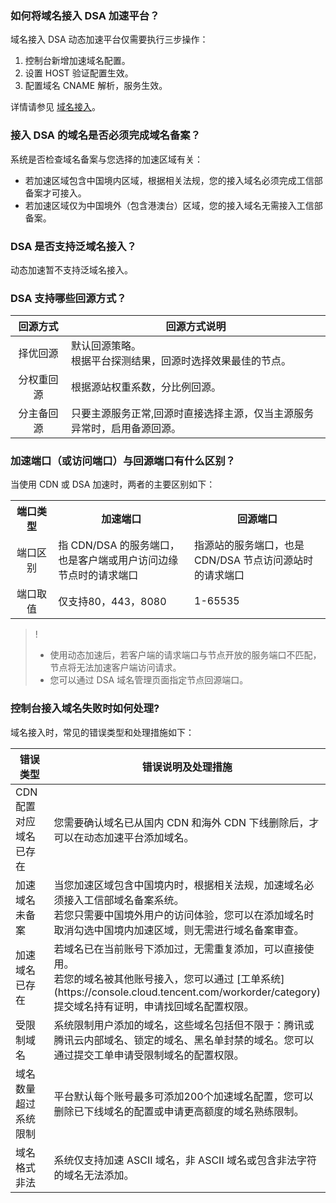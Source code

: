 ### 如何将域名接入 DSA 加速平台？

域名接入 DSA 动态加速平台仅需要执行三步操作：
1. 控制台新增加速域名配置。
2. 设置 HOST 验证配置生效。
3. 配置域名 CNAME 解析，服务生效。

详情请参见 [域名接入](https://cloud.tencent.com/document/product/570/10361)。

### 接入 DSA 的域名是否必须完成域名备案？
系统是否检查域名备案与您选择的加速区域有关：
- 若加速区域包含中国境内区域，根据相关法规，您的接入域名必须完成工信部备案才可接入。
- 若加速区域仅为中国境外（包含港澳台）区域，您的接入域名无需接入工信部备案。

### DSA 是否支持泛域名接入？

动态加速暂不支持泛域名接入。

### DSA 支持哪些回源方式？

<table style="display:table;" width="80%">
	<thead>
		<tr>
			<th colspan="1" style="text-align: center" width=15%> 回源方式 </th>
			<th colspan="1" style="text-align: center" width=70%> 回源方式说明 </th>
		</tr>
	</thead>
	<tbody>
		<tr>
			<td style="text-align: center">择优回源 </td>
			<td>默认回源策略。</br>根据平台探测结果，回源时选择效果最佳的节点。 </td>
		</tr>
		<tr>
			<td style="text-align: center">分权重回源 </td>
			<td>根据源站权重系数，分比例回源。 </td>
		</tr>
		<tr>
			<td style="text-align: center">分主备回源 </td>
			<td>只要主源服务正常,回源时直接选择主源，仅当主源服务异常时，启用备源回源。 </td>
		</tr>
	</tbody>
</table>



<span id="port"></span>

### 加速端口（或访问端口）与回源端口有什么区别？

当使用 CDN 或 DSA 加速时，两者的主要区别如下：

<table>
   <tr>
      <th style="width: 80px; text-align: center;">端口类型</th>
      <th style="width: 300px; text-align: center;">加速端口</th>
      <th style="width: 300px; text-align: center;">回源端口</th>
   </tr>
   <tr>
      <td style="width: 80px; text-align: center;">端口区别</td>
      <td style="width: 300px; text-align: left;">指 CDN/DSA 的服务端口，也是客户端或用户访问边缘节点时的请求端口</td>
      <td style="width: 300px; text-align: left;">指源站的服务端口，也是 CDN/DSA 节点访问源站时的请求端口</td>
   </tr>
   <tr>
      <td style="width: 80px; text-align: center;">端口取值</td>
      <td>仅支持80，443，8080</td>
      <td>1-65535</td>
   </tr>
</table>


>! 
> - 使用动态加速后，若客户端的请求端口与节点开放的服务端口不匹配，节点将无法加速客户端访问请求。  
> - 您可以通过 DSA 域名管理页面指定节点回源端口。

### 控制台接入域名失败时如何处理?

域名接入时，常见的错误类型和处理措施如下：

<table style="display:table;" width="100%">
	<thead>
		<tr>
			<th colspan="1" style="text-align: center" width=30%> 错误类型 </th>
			<th colspan="1" style="text-align: center" width=70%> 错误说明及处理措施 </th>
		</tr>
	</thead>
	<tbody>
		<tr>
			<td>CDN 配置对应域名已存在 </td>
			<td>您需要确认域名已从国内 CDN 和海外 CDN 下线删除后，才可以在动态加速平台添加域名。 </td>
		</tr>
		<tr>
			<td>加速域名未备案 </td>
			<td>当您加速区域包含中国境内时，根据相关法规，加速域名必须接入工信部域名备案系统。</br>若您只需要中国境外用户的访问体验，您可以在添加域名时取消勾选中国境内加速区域，则无需进行域名备案审查。 </td>
		</tr>
		<tr>
			<td>加速域名已存在 </td>
			<td>若域名已在当前账号下添加过，无需重复添加，可以直接使用。</br>若您的域名被其他账号接入，您可以通过 [工单系统](https://console.cloud.tencent.com/workorder/category) 提交域名持有证明，申请找回域名配置权限。 </td>
		</tr>
		<tr>
			<td>受限制域名 </td>
			<td>系统限制用户添加的域名，这些域名包括但不限于：腾讯或腾讯云内部域名、锁定的域名、黑名单封禁的域名。您可以通过提交工单申请受限制域名的配置权限。 </td>
		</tr>
		<tr>
			<td>域名数量超过系统限制 </td>
			<td>平台默认每个账号最多可添加200个加速域名配置，您可以删除已下线域名的配置或申请更高额度的域名熟练限制。 </td>
		</tr>
		<tr>
			<td>域名格式非法 </td>
			<td>系统仅支持加速 ASCII 域名，非 ASCII 域名或包含非法字符的域名无法添加。 </td>
		</tr>
	</tbody>
</table>





